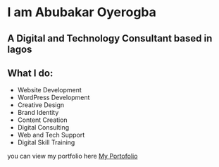 # I am Abubakar Oyerogba

## A Digital and Technology Consultant based in lagos

## What I do:

- Website Development
- WordPress Development
- Creative Design
- Brand Identity
- Content Creation
- Digital Consulting
- Web and Tech Support
- Digital Skill Training

you can view my portfolio here [My Portofolio](https://abusavvy.github.io/)